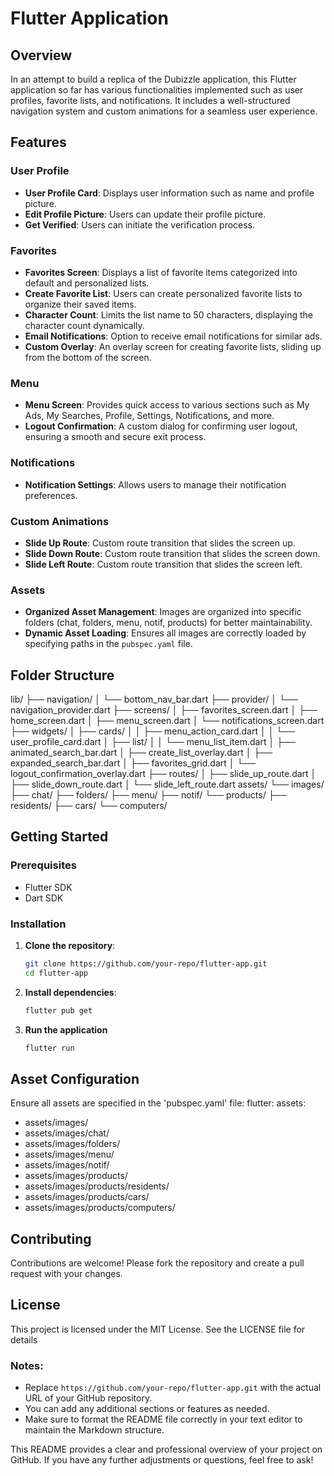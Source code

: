 # Flutter Application

## Overview

In an attempt to build a replica of the Dubizzle application, this Flutter application so far has various functionalities implemented such as user profiles, favorite lists, and notifications. It includes a well-structured navigation system and custom animations for a seamless user experience.

## Features

### User Profile
- **User Profile Card**: Displays user information such as name and profile picture.
- **Edit Profile Picture**: Users can update their profile picture.
- **Get Verified**: Users can initiate the verification process.

### Favorites
- **Favorites Screen**: Displays a list of favorite items categorized into default and personalized lists.
- **Create Favorite List**: Users can create personalized favorite lists to organize their saved items.
- **Character Count**: Limits the list name to 50 characters, displaying the character count dynamically.
- **Email Notifications**: Option to receive email notifications for similar ads.
- **Custom Overlay**: An overlay screen for creating favorite lists, sliding up from the bottom of the screen.

### Menu
- **Menu Screen**: Provides quick access to various sections such as My Ads, My Searches, Profile, Settings, Notifications, and more.
- **Logout Confirmation**: A custom dialog for confirming user logout, ensuring a smooth and secure exit process.

### Notifications
- **Notification Settings**: Allows users to manage their notification preferences.

### Custom Animations
- **Slide Up Route**: Custom route transition that slides the screen up.
- **Slide Down Route**: Custom route transition that slides the screen down.
- **Slide Left Route**: Custom route transition that slides the screen left.

### Assets
- **Organized Asset Management**: Images are organized into specific folders (chat, folders, menu, notif, products) for better maintainability.
- **Dynamic Asset Loading**: Ensures all images are correctly loaded by specifying paths in the `pubspec.yaml` file.

## Folder Structure

lib/
├── navigation/
│ └── bottom_nav_bar.dart
├── provider/
│ └── navigation_provider.dart
├── screens/
│ ├── favorites_screen.dart
│ ├── home_screen.dart
│ ├── menu_screen.dart
│ └── notifications_screen.dart
├── widgets/
│ ├── cards/
│ │ ├── menu_action_card.dart
│ │ └── user_profile_card.dart
│ ├── list/
│ │ └── menu_list_item.dart
│ ├── animated_search_bar.dart
│ ├── create_list_overlay.dart
│ ├── expanded_search_bar.dart
│ ├── favorites_grid.dart
│ └── logout_confirmation_overlay.dart
├── routes/
│ ├── slide_up_route.dart
│ ├── slide_down_route.dart
│ └── slide_left_route.dart
assets/
└── images/
├── chat/
├── folders/
├── menu/
├── notif/
└── products/
├── residents/
├── cars/
└── computers/


## Getting Started

### Prerequisites
- Flutter SDK
- Dart SDK

### Installation
1. **Clone the repository**:
   ```bash
   git clone https://github.com/your-repo/flutter-app.git
   cd flutter-app
2. **Install dependencies**:
   ```bash
   flutter pub get
3. **Run the application**
   ```bash
   flutter run

## Asset Configuration
Ensure all assets are specified in the 'pubspec.yaml' file:
flutter:
assets:
- assets/images/
- assets/images/chat/
- assets/images/folders/
- assets/images/menu/
- assets/images/notif/
- assets/images/products/
- assets/images/products/residents/
- assets/images/products/cars/
- assets/images/products/computers/

## Contributing
Contributions are welcome! Please fork the repository and create a pull request with your changes.

## License
This project is licensed under the MIT License. See the LICENSE file for details


### Notes:
- Replace `https://github.com/your-repo/flutter-app.git` with the actual URL of your GitHub repository.
- You can add any additional sections or features as needed.
- Make sure to format the README file correctly in your text editor to maintain the Markdown structure.

This README provides a clear and professional overview of your project on GitHub. If you have any further adjustments or questions, feel free to ask!
